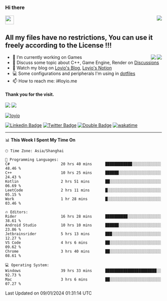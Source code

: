 <h3 align="left">Hi there</h3>
<img src='https://em-content.zobj.net/source/animated-noto-color-emoji/356/waving-hand_light-skin-tone_1f44b-1f3fb_1f3fb.gif' width='28' />
<a align="right" href="https://github.com/loyio/loyio/blob/master/STAR/README.md"><img align="right" src="https://img.shields.io/badge/LOYIO-STAR-green" /></a>

## All my files have no restrictions, You can use it freely according to the License !!!

<a href="https://github.com/loyio#gh-light-mode-only">
     <img align="right"  src="https://loy-readme.vercel.app/api/top-langs/?username=loyio&langs_count=6&hide=css,html,jupyter%20notebook" />
</a>

<a href="https://github.com/loyio#gh-dark-mode-only">
  <img align="right"  src="https://loy-readme.vercel.app/api/top-langs/?username=loyio&langs_count=6&theme=slateorange&hide=css,html,jupyter%20notebook" />
</a>



- 🔭 I’m currently working on Games
- 💬 Discuss some topic about C++, Game Engine, Render on [Discussions](https://github.com/loyio/loyio/discussions)
- 📔 Watch my blog on [Loyio's Blog](https://loyio.me), [Loyio's Notion](https://loyio.notion.site/loyio/Loyio-s-Dashboard-2f56bd29222a445ea9d9e8802a1ac83b)
- 💻 Some configurations and peripherals I'm using in [dotfiles](https://github.com/loyio/dotfiles)
- 📫 How to reach me: i#loyio.me


#### Thank you for the visit.
<img src="http://profile-counter.glitch.me/loyio/count.svg" />

<img src="https://loy-readme.vercel.app/api?username=loyio&show_icons=true&hide=stars&include_all_commits=true&hide_title=true&theme=slateorange" />

     

[![loyio](https://github-profile-trophy.vercel.app/?username=loyio&theme=onedark&column=4)](https://github.com/loyio)

[![Linkedin Badge](https://img.shields.io/badge/-@loyio-0077b5?style=flat-square&logo=Linkedin&logoColor=white&labelColor=0077b5&link=https://www.linkedin.com/in/loyio-hex-363172158/)](https://www.linkedin.com/in/loyio-hex-363172158/)
[![Twitter Badge](https://img.shields.io/badge/-@loyiome-000000?style=flat-square&labelColor=000000&logo=x&logoColor=white&link=https://twitter.com/loyiome)](https://twitter.com/loyiome)
[![Double Badge](https://img.shields.io/badge/@loyio-007722?style=flat&logo=Douban&logoColor=white)](https://www.douban.com/people/susmote)
[![wakatime](https://wakatime.com/badge/user/c0ddc104-5a20-41d1-ab9a-c4d9ea20a4d9.svg)](https://wakatime.com/@c0ddc104-5a20-41d1-ab9a-c4d9ea20a4d9)

-------
<!--START_SECTION:waka-->
📊 **This Week I Spent My Time On** 

```text
🕑︎ Time Zone: Asia/Shanghai

💬 Programming Languages: 
C#                       20 hrs 40 mins      ████████████░░░░░░░░░░░░░   48.46 % 
C++                      10 hrs 25 mins      ██████░░░░░░░░░░░░░░░░░░░   24.43 % 
Kotlin                   2 hrs 51 mins       ██░░░░░░░░░░░░░░░░░░░░░░░   06.69 % 
LeetCode                 2 hrs 11 mins       █░░░░░░░░░░░░░░░░░░░░░░░░   05.15 % 
Work                     1 hr 28 mins        █░░░░░░░░░░░░░░░░░░░░░░░░   03.46 % 

🔥 Editors: 
Rider                    16 hrs 28 mins      ██████████░░░░░░░░░░░░░░░   38.61 % 
Android Studio           10 hrs 10 mins      ██████░░░░░░░░░░░░░░░░░░░   23.86 % 
Jetbrainsrider           5 hrs 13 mins       ███░░░░░░░░░░░░░░░░░░░░░░   12.27 % 
VS Code                  4 hrs 6 mins        ██░░░░░░░░░░░░░░░░░░░░░░░   09.62 % 
Chrome                   3 hrs 40 mins       ██░░░░░░░░░░░░░░░░░░░░░░░   08.61 % 

💻 Operating System: 
Windows                  39 hrs 33 mins      ███████████████████████░░   92.73 % 
Mac                      3 hrs 6 mins        ██░░░░░░░░░░░░░░░░░░░░░░░   07.27 % 
```


 Last Updated on 09/01/2024 01:31:14 UTC
<!--END_SECTION:waka-->
